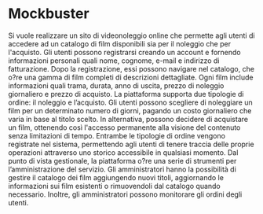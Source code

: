 # Mockbuster

Si vuole realizzare un sito di videonoleggio online che permette agli utenti di
accedere ad un catalogo di film disponibili sia per il noleggio che per l'acquisto.
Gli utenti possono registrarsi creando un account e fornendo informazioni
personali quali nome, cognome, e-mail e indirizzo di fatturazione. Dopo la
registrazione, essi possono navigare nel catalogo, che o?re una gamma di film
completi di descrizioni dettagliate.
Ogni film include informazioni quali trama, durata, anno di uscita, prezzo di
noleggio giornaliero e prezzo di acquisto.
La piattaforma supporta due tipologie di ordine: il noleggio e l’acquisto.
Gli utenti possono scegliere di noleggiare un film per un determinato numero di
giorni, pagando un costo giornaliero che varia in base al titolo scelto. In
alternativa, possono decidere di acquistare un film, ottenendo così l'accesso
permanente alla visione del contenuto senza limitazioni di tempo. Entrambe le
tipologie di ordine vengono registrate nel sistema, permettendo agli utenti di
tenere traccia delle proprie operazioni attraverso uno storico accessibile in
qualsiasi momento.
Dal punto di vista gestionale, la piattaforma o?re una serie di strumenti per
l’amministrazione del servizio. Gli amministratori hanno la possibilità di gestire il
catalogo dei film aggiungendo nuovi titoli, aggiornando le informazioni sui film
esistenti o rimuovendoli dal catalogo quando necessario. Inoltre, gli
amministratori possono monitorare gli ordini degli utenti.
